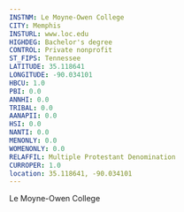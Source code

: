 ```yaml
---
INSTNM: Le Moyne-Owen College
CITY: Memphis
INSTURL: www.loc.edu
HIGHDEG: Bachelor's degree
CONTROL: Private nonprofit
ST_FIPS: Tennessee
LATITUDE: 35.118641
LONGITUDE: -90.034101
HBCU: 1.0
PBI: 0.0
ANNHI: 0.0
TRIBAL: 0.0
AANAPII: 0.0
HSI: 0.0
NANTI: 0.0
MENONLY: 0.0
WOMENONLY: 0.0
RELAFFIL: Multiple Protestant Denomination
CURROPER: 1.0
location: 35.118641, -90.034101
---
```

Le Moyne-Owen College